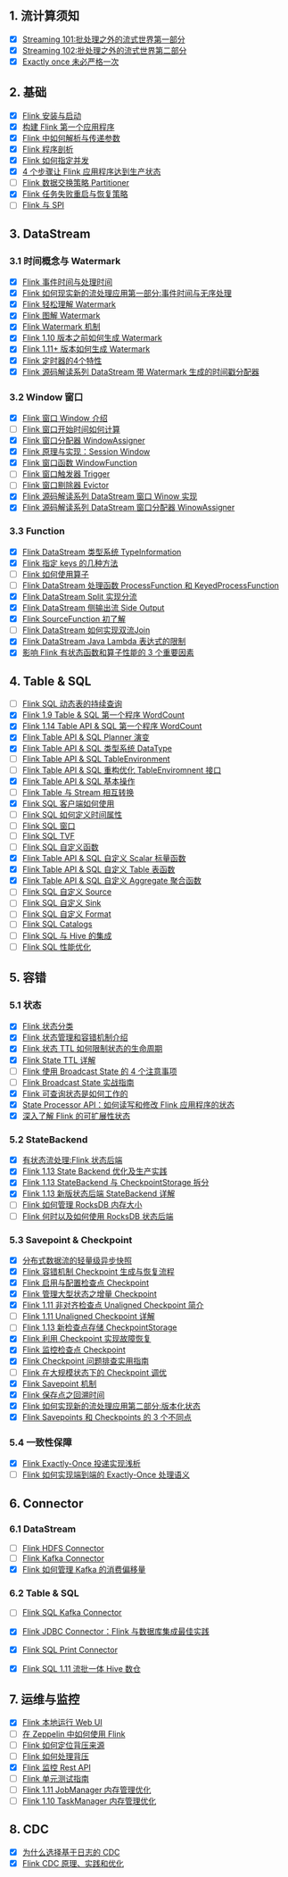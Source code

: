 
## 1. 流计算须知

- [x] [Streaming 101:批处理之外的流式世界第一部分](https://smartsi.blog.csdn.net/article/details/122692636)
- [x] [Streaming 102:批处理之外的流式世界第二部分](https://smartsi.blog.csdn.net/article/details/122913457)
- [x] [Exactly once 未必严格一次](https://smartsi.blog.csdn.net/article/details/126456735)

## 2. 基础

- [x] [Flink 安装与启动](https://blog.csdn.net/SunnyYoona/article/details/78276595)
- [x] [构建 Flink 第一个应用程序](https://blog.csdn.net/SunnyYoona/article/details/126087865)
- [x] [Flink 中如何解析与传递参数](https://smartsi.blog.csdn.net/article/details/126534721)
- [x] [Flink 程序剖析](https://smartsi.blog.csdn.net/article/details/126088002)
- [x] [Flink 如何指定并发](https://smartsi.blog.csdn.net/article/details/126535786)
- [x] [4 个步骤让 Flink 应用程序达到生产状态](https://smartsi.blog.csdn.net/article/details/126682174)
- [ ] [Flink 数据交换策略 Partitioner]()
- [x] [Flink 任务失败重启与恢复策略](https://smartsi.blog.csdn.net/article/details/126451162)
- [ ] [Flink 与 SPI]()

## 3. DataStream

### 3.1 时间概念与 Watermark

- [x] [Flink 事件时间与处理时间](https://smartsi.blog.csdn.net/article/details/126554454)
- [x] [Flink 如何现实新的流处理应用第一部分:事件时间与无序处理](https://smartsi.blog.csdn.net/article/details/126551181)
- [x] [Flink 轻松理解 Watermark](https://smartsi.blog.csdn.net/article/details/126684369)
- [x] [Flink 图解 Watermark](https://smartsi.blog.csdn.net/article/details/126688873)
- [x] [Flink Watermark 机制](https://smartsi.blog.csdn.net/article/details/126689246)
- [x] [Flink 1.10 版本之前如何生成 Watermark](https://smartsi.blog.csdn.net/article/details/126563487)
- [x] [Flink 1.11+ 版本如何生成 Watermark](https://smartsi.blog.csdn.net/article/details/126791104)
- [x] [Flink 定时器的4个特性](https://smartsi.blog.csdn.net/article/details/126714638)
- [x] [Flink 源码解读系列 DataStream 带 Watermark 生成的时间戳分配器](https://smartsi.blog.csdn.net/article/details/126797894)

### 3.2 Window 窗口

- [x] [Flink 窗口 Window 介绍](https://smartsi.blog.csdn.net/article/details/126554021)
- [ ] [Flink 窗口开始时间如何计算]()
- [x] [Flink 窗口分配器 WindowAssigner](https://smartsi.blog.csdn.net/article/details/126652876)
- [x] [Flink 原理与实现：Session Window](https://smartsi.blog.csdn.net/article/details/126614957)
- [x] [Flink 窗口函数 WindowFunction](https://smartsi.blog.csdn.net/article/details/126681922)
- [ ] [Flink 窗口触发器 Trigger]()
- [ ] [Flink 窗口剔除器 Evictor]()
- [x] [Flink 源码解读系列 DataStream 窗口 Winow 实现](https://smartsi.blog.csdn.net/article/details/126574164)
- [x] [Flink 源码解读系列 DataStream 窗口分配器 WinowAssigner](https://smartsi.blog.csdn.net/article/details/126594720)

### 3.3 Function

- [x] [Flink DataStream 类型系统 TypeInformation](https://smartsi.blog.csdn.net/article/details/124333830)
- [x] [Flink 指定 keys 的几种方法](https://smartsi.blog.csdn.net/article/details/126417116)
- [ ] [Flink 如何使用算子]()
- [ ] [Flink DataStream 处理函数 ProcessFunction 和 KeyedProcessFunction](https://smartsi.blog.csdn.net/article/details/126851094)
- [x] [Flink DataStream Split 实现分流](https://smartsi.blog.csdn.net/article/details/126737446)
- [x] [Flink DataStream 侧输出流 Side Output](https://smartsi.blog.csdn.net/article/details/126737944)
- [x] [Flink SourceFunction 初了解](https://smartsi.blog.csdn.net/article/details/123342142)
- [ ] [Flink DataStream 如何实现双流Join]()
- [x] [Flink DataStream Java Lambda 表达式的限制](https://smartsi.blog.csdn.net/article/details/120661028)
- [x] [影响 Flink 有状态函数和算子性能的 3 个重要因素](https://smartsi.blog.csdn.net/article/details/126550984)

## 4. Table & SQL

- [ ] [Flink SQL 动态表的持续查询]()
- [x] [Flink 1.9 Table & SQL 第一个程序 WordCount](https://smartsi.blog.csdn.net/article/details/124062998)
- [x] [Flink 1.14 Table API & SQL 第一个程序 WordCount](https://smartsi.blog.csdn.net/article/details/124110710)
- [x] [Flink Table API & SQL Planner 演变](https://smartsi.blog.csdn.net/article/details/124159459)
- [x] [Flink Table API & SQL 类型系统 DataType](https://smartsi.blog.csdn.net/article/details/124555713)
- [ ] [Flink Table API & SQL TableEnvironment]()
- [ ] [Flink Table API & SQL 重构优化 TableEnviromnent 接口]()
- [x] [Flink Table API & SQL 基本操作](https://smartsi.blog.csdn.net/article/details/124205430)
- [ ] [Flink Table 与 Stream 相互转换]()
- [x] [Flink SQL 客户端如何使用](https://smartsi.blog.csdn.net/article/details/124460822)
- [ ] [Flink SQL 如何定义时间属性]()
- [ ] [Flink SQL 窗口]()
- [ ] [Flink SQL TVF]()
- [ ] [Flink SQL 自定义函数]()
- [x] [Flink Table API & SQL 自定义 Scalar 标量函数](https://smartsi.blog.csdn.net/article/details/124853175)
- [x] [Flink Table API & SQL 自定义 Table 表函数](https://smartsi.blog.csdn.net/article/details/124874280)
- [x] [Flink Table API & SQL 自定义 Aggregate 聚合函数](https://smartsi.blog.csdn.net/article/details/124891129)
- [ ] [Flink SQL 自定义 Source]()
- [ ] [Flink SQL 自定义 Sink]()
- [ ] [Flink SQL 自定义 Format]()
- [ ] [Flink SQL Catalogs]()
- [ ] [Flink SQL 与 Hive 的集成]()
- [ ] [Flink SQL 性能优化]()

## 5. 容错

### 5.1 状态

- [x] [Flink 状态分类](https://smartsi.blog.csdn.net/article/details/123296073)
- [x] [Flink 状态管理和容错机制介绍](https://smartsi.blog.csdn.net/article/details/126551467)
- [x] [Flink 状态 TTL 如何限制状态的生命周期](https://smartsi.blog.csdn.net/article/details/127118930)
- [x] [Flink State TTL 详解](https://smartsi.blog.csdn.net/article/details/123221583)
- [ ] [Flink 使用 Broadcast State 的 4 个注意事项]()
- [ ] [Flink Broadcast State 实战指南]()
- [x] [Flink 可查询状态是如何工作的](https://smartsi.blog.csdn.net/article/details/127118986)
- [x] [State Processor API：如何读写和修改 Flink 应用程序的状态](https://smartsi.blog.csdn.net/article/details/123265728)
- [x] [深入了解 Flink 的可扩展性状态](https://smartsi.blog.csdn.net/article/details/121006448)

### 5.2 StateBackend

- [x] [有状态流处理:Flink 状态后端](https://smartsi.blog.csdn.net/article/details/126682122)
- [x] [Flink 1.13 State Backend 优化及生产实践](https://smartsi.blog.csdn.net/article/details/123057769)
- [x] [Flink 1.13 StateBackend 与 CheckpointStorage 拆分](https://smartsi.blog.csdn.net/article/details/123057769)
- [x] [Flink 1.13 新版状态后端 StateBackend 详解](https://smartsi.blog.csdn.net/article/details/127118745)
- [ ] [Flink 如何管理 RocksDB 内存大小]()
- [ ] [Flink 何时以及如何使用 RocksDB 状态后端]()

### 5.3 Savepoint & Checkpoint

- [x] [分布式数据流的轻量级异步快照](https://smartsi.blog.csdn.net/article/details/127080910)
- [x] [Flink 容错机制 Checkpoint 生成与恢复流程](https://smartsi.blog.csdn.net/article/details/127019291)
- [x] [Flink 启用与配置检查点 Checkpoint](https://smartsi.blog.csdn.net/article/details/127038694)
- [x] [Flink 管理大型状态之增量 Checkpoint](https://smartsi.blog.csdn.net/article/details/127021174)
- [x] [Flink 1.11 非对齐检查点 Unaligned Checkpoint 简介](https://smartsi.blog.csdn.net/article/details/127135982)
- [ ] [Flink 1.11 Unaligned Checkpoint 详解]()
- [ ] [Flink 1.13 新检查点存储 CheckpointStorage]()
- [x] [Flink 利用 Checkpoint 实现故障恢复](https://smartsi.blog.csdn.net/article/details/127130006)
- [x] [Flink 监控检查点 Checkpoint](https://smartsi.blog.csdn.net/article/details/127038971)
- [x] [Flink Checkpoint 问题排查实用指南](https://smartsi.blog.csdn.net/article/details/127019399)
- [ ] [Flink 在大规模状态下的 Checkpoint 调优]()
- [x] [Flink Savepoint 机制](https://smartsi.blog.csdn.net/article/details/126534751)
- [x] [Flink 保存点之回溯时间](https://smartsi.blog.csdn.net/article/details/126474904)
- [x] [Flink 如何实现新的流处理应用第二部分:版本化状态](https://smartsi.blog.csdn.net/article/details/126551289)
- [x] [Flink Savepoints 和 Checkpoints 的 3 个不同点](https://smartsi.blog.csdn.net/article/details/126475549)

### 5.4 一致性保障

- [x] [Flink Exactly-Once 投递实现浅析](https://smartsi.blog.csdn.net/article/details/126494280)
- [ ] [Flink 如何实现端到端的 Exactly-Once 处理语义]()

## 6. Connector

### 6.1 DataStream

- [ ] [Flink HDFS Connector]()
- [ ] [Flink Kafka Connector]()
- [x] [Flink 如何管理 Kafka 的消费偏移量](https://smartsi.blog.csdn.net/article/details/126475307)

### 6.2 Table & SQL

- [ ] [Flink SQL Kafka Connector]()
- [x] [Flink JDBC Connector：Flink 与数据库集成最佳实践](https://smartsi.blog.csdn.net/article/details/126535909)
- [x] [Flink SQL Print Connector](https://smartsi.blog.csdn.net/article/details/124086562)
- [x] [Flink SQL 1.11 流批一体 Hive 数仓](https://smartsi.blog.csdn.net/article/details/121061979)


## 7. 运维与监控

- [x] [Flink 本地运行 Web UI](https://smartsi.blog.csdn.net/article/details/124742662)
- [ ] [在 Zeppelin 中如何使用 Flink]()
- [ ] [Flink 如何定位背压来源]()
- [ ] [Flink 如何处理背压]()
- [x] [Flink 监控 Rest API](https://smartsi.blog.csdn.net/article/details/126087582)
- [ ] [Flink 单元测试指南]()
- [ ] [Flink 1.11 JobManager 内存管理优化]()
- [ ] [Flink 1.10 TaskManager 内存管理优化]()

## 8. CDC

- [x] [为什么选择基于日志的 CDC](https://smartsi.blog.csdn.net/article/details/120675143)
- [x] [Flink CDC 原理、实践和优化](https://blog.csdn.net/SunnyYoona/article/details/126377748?spm=1001.2014.3001.5501)
